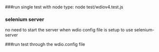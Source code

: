 ###run single test with node
type: node test/wdiov4.test.js

### selenium server
no need to start the server when wdio config file is setup to use selenium-server

###run test through the wdio.config file